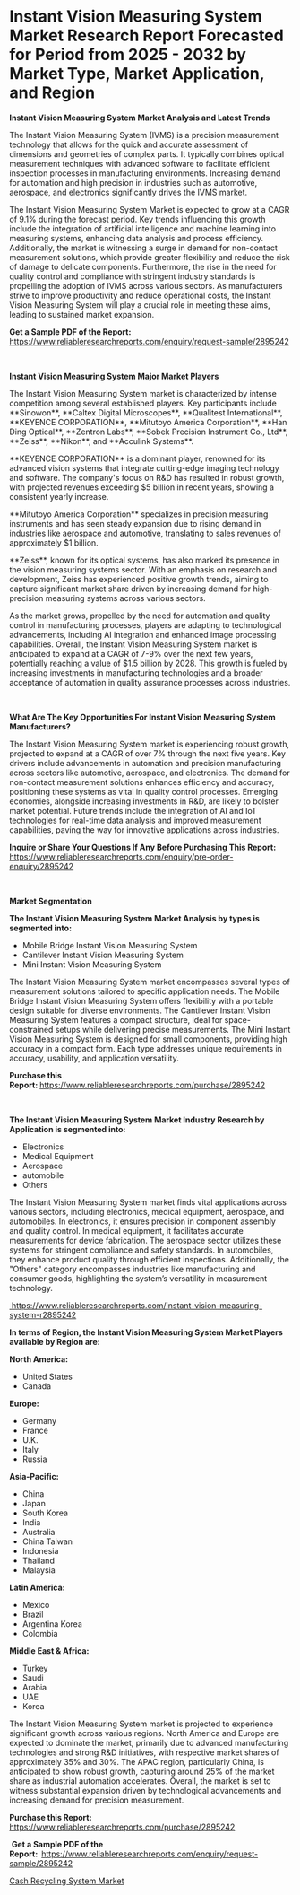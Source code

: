 <p><h1>Instant Vision Measuring System Market Research Report Forecasted for Period from 2025 -  2032 by Market Type, Market Application, and Region</h1></p><p><strong>Instant Vision Measuring System Market Analysis and Latest Trends</strong></p>
<p><p>The Instant Vision Measuring System (IVMS) is a precision measurement technology that allows for the quick and accurate assessment of dimensions and geometries of complex parts. It typically combines optical measurement techniques with advanced software to facilitate efficient inspection processes in manufacturing environments. Increasing demand for automation and high precision in industries such as automotive, aerospace, and electronics significantly drives the IVMS market.</p><p>The Instant Vision Measuring System Market is expected to grow at a CAGR of 9.1% during the forecast period. Key trends influencing this growth include the integration of artificial intelligence and machine learning into measuring systems, enhancing data analysis and process efficiency. Additionally, the market is witnessing a surge in demand for non-contact measurement solutions, which provide greater flexibility and reduce the risk of damage to delicate components. Furthermore, the rise in the need for quality control and compliance with stringent industry standards is propelling the adoption of IVMS across various sectors. As manufacturers strive to improve productivity and reduce operational costs, the Instant Vision Measuring System will play a crucial role in meeting these aims, leading to sustained market expansion.</p></p>
<p><strong>Get a Sample PDF of the Report:&nbsp;</strong> <a href="https://www.reliableresearchreports.com/enquiry/request-sample/2895242?utm_campaign=2264&utm_medium=2&utm_source=Github&utm_content=ia&utm_term=15032025&utm_id=instant-vision-measuring-system">https://www.reliableresearchreports.com/enquiry/request-sample/2895242</a></p>
<p>&nbsp;</p>
<p><strong>Instant Vision Measuring System Major Market Players</strong></p>
<p><p>The Instant Vision Measuring System market is characterized by intense competition among several established players. Key participants include **Sinowon**, **Caltex Digital Microscopes**, **Qualitest International**, **KEYENCE CORPORATION**, **Mitutoyo America Corporation**, **Han Ding Optical**, **Zentron Labs**, **Sobek Precision Instrument Co., Ltd**, **Zeiss**, **Nikon**, and **Acculink Systems**. </p><p>**KEYENCE CORPORATION** is a dominant player, renowned for its advanced vision systems that integrate cutting-edge imaging technology and software. The company's focus on R&D has resulted in robust growth, with projected revenues exceeding $5 billion in recent years, showing a consistent yearly increase.</p><p>**Mitutoyo America Corporation** specializes in precision measuring instruments and has seen steady expansion due to rising demand in industries like aerospace and automotive, translating to sales revenues of approximately $1 billion. </p><p>**Zeiss**, known for its optical systems, has also marked its presence in the vision measuring systems sector. With an emphasis on research and development, Zeiss has experienced positive growth trends, aiming to capture significant market share driven by increasing demand for high-precision measuring systems across various sectors.</p><p>As the market grows, propelled by the need for automation and quality control in manufacturing processes, players are adapting to technological advancements, including AI integration and enhanced image processing capabilities. Overall, the Instant Vision Measuring System market is anticipated to expand at a CAGR of 7-9% over the next few years, potentially reaching a value of $1.5 billion by 2028. This growth is fueled by increasing investments in manufacturing technologies and a broader acceptance of automation in quality assurance processes across industries.</p></p>
<p>&nbsp;</p>
<p><strong>What Are The Key Opportunities For Instant Vision Measuring System Manufacturers?</strong></p>
<p><p>The Instant Vision Measuring System market is experiencing robust growth, projected to expand at a CAGR of over 7% through the next five years. Key drivers include advancements in automation and precision manufacturing across sectors like automotive, aerospace, and electronics. The demand for non-contact measurement solutions enhances efficiency and accuracy, positioning these systems as vital in quality control processes. Emerging economies, alongside increasing investments in R&D, are likely to bolster market potential. Future trends include the integration of AI and IoT technologies for real-time data analysis and improved measurement capabilities, paving the way for innovative applications across industries.</p></p>
<p><strong>Inquire or Share Your Questions If Any Before Purchasing This Report:</strong> <a href="https://www.reliableresearchreports.com/enquiry/pre-order-enquiry/2895242?utm_campaign=2264&utm_medium=2&utm_source=Github&utm_content=ia&utm_term=15032025&utm_id=instant-vision-measuring-system">https://www.reliableresearchreports.com/enquiry/pre-order-enquiry/2895242</a></p>
<p>&nbsp;</p>
<p><strong>Market Segmentation</strong></p>
<p><strong>The Instant Vision Measuring System Market Analysis by types is segmented into:</strong></p>
<p><ul><li>Mobile Bridge Instant Vision Measuring System</li><li>Cantilever Instant Vision Measuring System</li><li>Mini Instant Vision Measuring System</li></ul></p>
<p><p>The Instant Vision Measuring System market encompasses several types of measurement solutions tailored to specific application needs. The Mobile Bridge Instant Vision Measuring System offers flexibility with a portable design suitable for diverse environments. The Cantilever Instant Vision Measuring System features a compact structure, ideal for space-constrained setups while delivering precise measurements. The Mini Instant Vision Measuring System is designed for small components, providing high accuracy in a compact form. Each type addresses unique requirements in accuracy, usability, and application versatility.</p></p>
<p><strong>Purchase this Report:&nbsp;</strong><a href="https://www.reliableresearchreports.com/purchase/2895242?utm_campaign=2264&utm_medium=2&utm_source=Github&utm_content=ia&utm_term=15032025&utm_id=instant-vision-measuring-system">https://www.reliableresearchreports.com/purchase/2895242</a></p>
<p>&nbsp;</p>
<p><strong>The Instant Vision Measuring System Market Industry Research by Application is segmented into:</strong></p>
<p><ul><li>Electronics</li><li>Medical Equipment</li><li>Aerospace</li><li>automobile</li><li>Others</li></ul></p>
<p><p>The Instant Vision Measuring System market finds vital applications across various sectors, including electronics, medical equipment, aerospace, and automobiles. In electronics, it ensures precision in component assembly and quality control. In medical equipment, it facilitates accurate measurements for device fabrication. The aerospace sector utilizes these systems for stringent compliance and safety standards. In automobiles, they enhance product quality through efficient inspections. Additionally, the "Others" category encompasses industries like manufacturing and consumer goods, highlighting the system’s versatility in measurement technology.</p></p>
<p><a href="https://www.reliableresearchreports.com/instant-vision-measuring-system-r2895242?utm_campaign=2264&utm_medium=2&utm_source=Github&utm_content=ia&utm_term=15032025&utm_id=instant-vision-measuring-system">&nbsp;https://www.reliableresearchreports.com/instant-vision-measuring-system-r2895242</a></p>
<p><strong>In terms of Region, the Instant Vision Measuring System Market Players available by Region are:</strong></p>
<p>
    <p> <strong> North America: </strong>
        <ul>
            <li>United States</li>
            <li>Canada</li>
        </ul>
        </p> 
    <p> <strong> Europe: </strong>
        <ul>
            <li>Germany</li>
            <li>France</li>
            <li>U.K.</li>
            <li>Italy</li>
            <li>Russia</li>
        </ul>
        </p> 
    <p> <strong> Asia-Pacific: </strong>
        <ul>
            <li>China</li>
            <li>Japan</li>
            <li>South Korea</li>
            <li>India</li>
            <li>Australia</li>
            <li>China Taiwan</li>
            <li>Indonesia</li>
            <li>Thailand</li>
            <li>Malaysia</li>
        </ul>
        </p> 
    <p> <strong> Latin America: </strong>
        <ul>
            <li>Mexico</li>
            <li>Brazil</li>
            <li>Argentina Korea</li>
            <li>Colombia</li>
        </ul>
        </p> 
    <p> <strong> Middle East & Africa: </strong>
        <ul>
            <li>Turkey</li>
            <li>Saudi</li>
            <li>Arabia</li>
            <li>UAE</li>
            <li>Korea</li>
        </ul>
    </p>
    </p>
<p><p>The Instant Vision Measuring System market is projected to experience significant growth across various regions. North America and Europe are expected to dominate the market, primarily due to advanced manufacturing technologies and strong R&D initiatives, with respective market shares of approximately 35% and 30%. The APAC region, particularly China, is anticipated to show robust growth, capturing around 25% of the market share as industrial automation accelerates. Overall, the market is set to witness substantial expansion driven by technological advancements and increasing demand for precision measurement.</p></p>
<p><strong>Purchase this Report: </strong><a href="https://www.reliableresearchreports.com/purchase/2895242?utm_campaign=2264&utm_medium=2&utm_source=Github&utm_content=ia&utm_term=15032025&utm_id=instant-vision-measuring-system">https://www.reliableresearchreports.com/purchase/2895242</a></p>
<p>&nbsp;<strong>Get a Sample PDF of the Report:&nbsp;&nbsp;</strong><a href="https://www.reliableresearchreports.com/enquiry/request-sample/2895242?utm_campaign=2264&utm_medium=2&utm_source=Github&utm_content=ia&utm_term=15032025&utm_id=instant-vision-measuring-system">https://www.reliableresearchreports.com/enquiry/request-sample/2895242</a></p>
<p><strong></strong></p>
<p><p><a href="https://github.com/GenaGaines34/Market-Research-Report-List-2/blob/main/cash-recycling-system-market.md?utm_campaign=2264&utm_medium=2&utm_source=Github&utm_content=ia&utm_term=15032025&utm_id=instant-vision-measuring-system">Cash Recycling System Market</a></p></p>